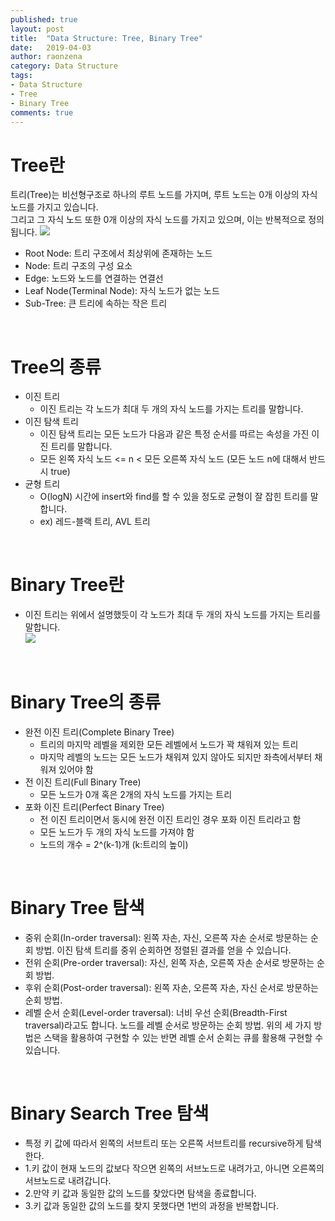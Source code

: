 ```yaml
---
published: true
layout: post
title:  "Data Structure: Tree, Binary Tree"
date:   2019-04-03
author: raonzena 
category: Data Structure
tags:
- Data Structure
- Tree
- Binary Tree
comments: true
---
```


# Tree란 #
트리(Tree)는 비선형구조로 하나의 루트 노드를 가지며, 루트 노드는 0개 이상의 자식 노드를 가지고 있습니다.  
그리고 그 자식 노드 또한 0개 이상의 자식 노드를 가지고 있으며, 이는 반복적으로 정의됩니다.
![](https://raonzena.github.io/images/tree_1.jpg)
- Root Node: 트리 구조에서 최상위에 존재하는 노드
- Node: 트리 구조의 구성 요소
- Edge: 노드와 노드를 연결하는 연결선
- Leaf Node(Terminal Node): 자식 노드가 없는 노드
- Sub-Tree: 큰 트리에 속하는 작은 트리

<br/>

# Tree의 종류 #
- 이진 트리
  - 이진 트리는 각 노드가 최대 두 개의 자식 노드를 가지는 트리를 말합니다.
- 이진 탐색 트리
  - 이진 탐색 트리는 모든 노드가 다음과 같은 특정 순서를 따르는 속성을 가진 이진 트리를 말합니다.
  - 모든 왼쪽 자식 노드 <= n < 모든 오른쪽 자식 노드 (모든 노드 n에 대해서 반드시 true)
- 균형 트리
  - O(logN) 시간에 insert와 find를 할 수 있을 정도로 균형이 잘 잡힌 트리를 말합니다.
  - ex) 레드-블랙 트리, AVL 트리

<br/>

# Binary Tree란 #
- 이진 트리는 위에서 설명했듯이 각 노드가 최대 두 개의 자식 노드를 가지는 트리를 말합니다.  
![](https://raonzena.github.io/images/tree_2.jpg)

<br/>

# Binary Tree의 종류 #
- 완전 이진 트리(Complete Binary Tree)
  - 트리의 마지막 레벨을 제외한 모든 레벨에서 노드가 꽉 채워져 있는 트리
  - 마지막 레벨의 노드는 모든 노드가 채워져 있지 않아도 되지만 좌측에서부터 채워져 있어야 함
- 전 이진 트리(Full Binary Tree)
  - 모든 노드가 0개 혹은 2개의 자식 노드를 가지는 트리
- 포화 이진 트리(Perfect Binary Tree)
  - 전 이진 트리이면서 동시에 완전 이진 트리인 경우 포화 이진 트리라고 함
  - 모든 노드가 두 개의 자식 노드를 가져야 함
  - 노드의 개수 = 2^(k-1)개 (k:트리의 높이)

<br/>

# Binary Tree 탐색 #
- 중위 순회(In-order traversal): 왼쪽 자손, 자신, 오른쪽 자손 순서로 방문하는 순회 방법. 이진 탐색 트리를 중위 순회하면 정렬된 결과를 얻을 수 있습니다.  
- 전위 순회(Pre-order traversal): 자신, 왼쪽 자손, 오른쪽 자손 순서로 방문하는 순회 방법.  
- 후위 순회(Post-order traversal): 왼쪽 자손, 오른쪽 자손, 자신 순서로 방문하는 순회 방법.  
- 레벨 순서 순회(Level-order traversal): 너비 우선 순회(Breadth-First traversal)라고도 합니다. 노드를 레벨 순서로 방문하는 순회 방법. 위의 세 가지 방법은 스택을 활용하여 구현할 수 있는 반면 레벨 순서 순회는 큐를 활용해 구현할 수 있습니다.  

<br/>

# Binary Search Tree 탐색 #
- 특정 키 값에 따라서 왼쪽의 서브트리 또는 오른쪽 서브트리를 recursive하게 탐색한다.
- 1.키 값이 현재 노드의 값보다 작으면 왼쪽의 서브노드로 내려가고, 아니면 오른쪽의 서브노드로 내려갑니다.
- 2.만약 키 값과 동일한 값의 노드를 찾았다면 탐색을 종료합니다.
- 3.키 값과 동일한 값의 노드를 찾지 못했다면 1번의 과정을 반복합니다. 

